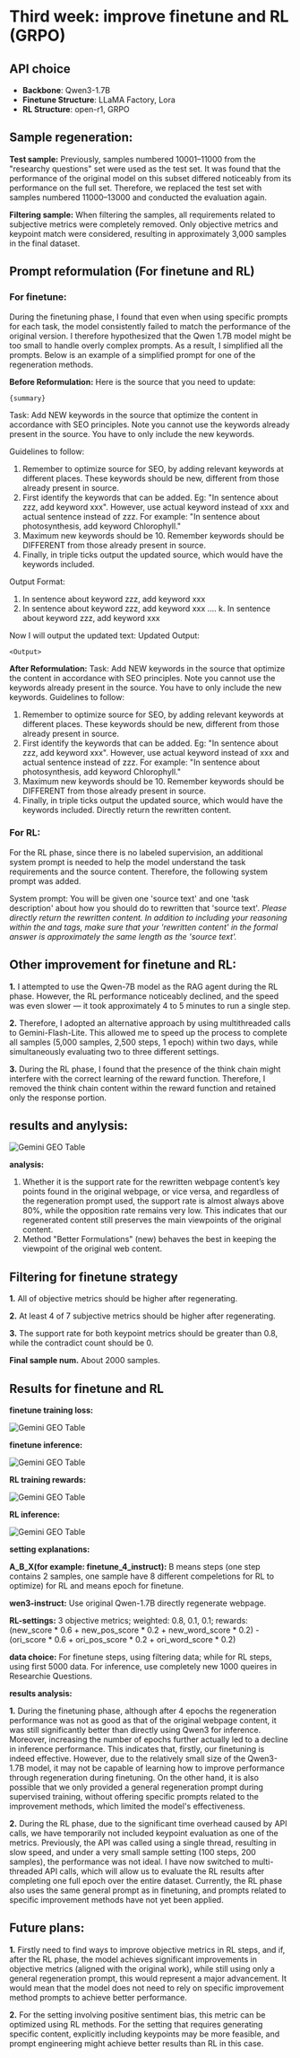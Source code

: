 # Third week: improve finetune and RL (GRPO) 

## API choice

- **Backbone**: Qwen3-1.7B
- **Finetune Structure**: LLaMA Factory, Lora
- **RL Structure**: open-r1, GRPO

## Sample regeneration:

**Test sample:** Previously, samples numbered 10001–11000 from the "researchy questions" set were used as the test set. It was found that the performance of the original model on this subset differed noticeably from its performance on the full set. Therefore, we replaced the test set with samples numbered 11000–13000 and conducted the evaluation again.

**Filtering sample:** When filtering the samples, all requirements related to subjective metrics were completely removed. Only objective metrics and keypoint match were considered, resulting in approximately 3,000 samples in the final dataset.

## Prompt reformulation (For finetune and RL)

### For finetune:

During the finetuning phase, I found that even when using specific prompts for each task, the model consistently failed to match the performance of the original version. I therefore hypothesized that the Qwen 1.7B model might be too small to handle overly complex prompts. As a result, I simplified all the prompts. Below is an example of a simplified prompt for one of the regeneration methods.

**Before Reformulation:**
Here is the source that you need to update:
```
{summary}
```
Task:
Add NEW keywords in the source that optimize the content in accordance with SEO principles. Note you cannot use the keywords already present in the source. You have to only include the new keywords.

Guidelines to follow:
1. Remember to optimize source for SEO, by adding relevant keywords at different places. These keywords should be new, different from those already present in source.
2. First identify the keywords that can be added. Eg: "In sentence about zzz, add keyword xxx". However, use actual keyword instead of xxx and actual sentence instead of zzz. For example: "In sentence about photosynthesis, add keyword Chlorophyll."
3. Maximum new keywords should be 10. Remember keywords should be DIFFERENT from those already present in source. 
4. Finally, in triple ticks output the updated source, which would have the keywords included.

Output Format: 
1. In sentence about keyword zzz, add keyword xxx
2. In sentence about keyword zzz, add keyword xxx
....
k. In sentence about keyword zzz, add keyword xxx

Now I will output the updated text:
Updated Output:
```
<Output>
```

**After Reformulation:**
Task:
Add NEW keywords in the source that optimize the content in accordance with SEO principles. Note you cannot use the keywords already present in the source. You have to only include the new keywords.
Guidelines to follow:
1. Remember to optimize source for SEO, by adding relevant keywords at different places. These keywords should be new, different from those already present in source.
2. First identify the keywords that can be added. Eg: "In sentence about zzz, add keyword xxx". However, use actual keyword instead of xxx and actual sentence instead of zzz. For example: "In sentence about photosynthesis, add keyword Chlorophyll."
3. Maximum new keywords should be 10. Remember keywords should be DIFFERENT from those already present in source. 
4. Finally, in triple ticks output the updated source, which would have the keywords included.
Directly return the rewritten content.

### For RL:

For the RL phase, since there is no labeled supervision, an additional system prompt is needed to help the model understand the task requirements and the source content. Therefore, the following system prompt was added.

System prompt: You will be given one 'source text' and one 'task description' about how you should do to rewritten that 'source text'. *Please directly return the rewritten content. In addition to including your reasoning within the <think> and </think> tags, make sure that your 'rewritten content' in the formal answer is approximately the same length as the 'source text'.*

## Other improvement for finetune and RL:

**1.** I attempted to use the Qwen-7B model as the RAG agent during the RL phase. However, the RL performance noticeably declined, and the speed was even slower — it took approximately 4 to 5 minutes to run a single step.

**2.** Therefore, I adopted an alternative approach by using multithreaded calls to Gemini-Flash-Lite. This allowed me to speed up the process to complete all samples (5,000 samples, 2,500 steps, 1 epoch) within two days, while simultaneously evaluating two to three different settings.

**3.** During the RL phase, I found that the presence of the think chain might interfere with the correct learning of the reward function. Therefore, I removed the think chain content within the reward function and retained only the response portion.

## results and anylysis:
![Gemini GEO Table](./pic/keypoint_pre.png)

**analysis:**

1. Whether it is the support rate for the rewritten webpage content’s key points found in the original webpage, or vice versa, and regardless of the regeneration prompt used, the support rate is almost always above 80%, while the opposition rate remains very low. This indicates that our regenerated content still preserves the main viewpoints of the original content.
2. Method "Better Formulations" (new) behaves the best in keeping the viewpoint of the original web content.

## Filtering for finetune strategy

**1.** All of objective metrics should be higher after regenerating.

**2.** At least 4 of 7 subjective metrics should be higher after regenerating.

**3.** The support rate for both keypoint metrics should be greater than 0.8, while the contradict count should be 0.

**Final sample num.** About 2000 samples.

## Results for finetune and RL

**finetune training loss:**

![Gemini GEO Table](./pic/finetune_4epoch_loss.png)

**finetune inference:**

![Gemini GEO Table](./pic/finetune_results.png)

**RL training rewards:**

![Gemini GEO Table](./pic/RL_100step(200sample)_reward.png)

**RL inference:**

![Gemini GEO Table](./pic/RL_results.png)

**setting explanations:**

**A_B_X(for example: finetune_4_instruct):** B means steps (one step contains 2 samples, one sample have 8 different compeletions for RL to optimize) for RL and means epoch for finetune.

**wen3-instruct:** Use original Qwen-1.7B directly regenerate webpage.

**RL-settings:** 3 objective metrics; weighted: 0.8, 0.1, 0.1; rewards: (new_score * 0.6 + new_pos_score * 0.2 + new_word_score * 0.2)  - (ori_score * 0.6 + ori_pos_score * 0.2 + ori_word_score * 0.2) 

**data choice:** For finetune steps, using filtering data; while for RL steps, using first 5000 data. For inference, use completely new 1000 queires in Researchie Questions.

**results analysis:**

**1.** During the finetuning phase, although after 4 epochs the regeneration performance was not as good as that of the original webpage content, it was still significantly better than directly using Qwen3 for inference. Moreover, increasing the number of epochs further actually led to a decline in inference performance. This indicates that, firstly, our finetuning is indeed effective. However, due to the relatively small size of the Qwen3-1.7B model, it may not be capable of learning how to improve performance through regeneration during finetuning. On the other hand, it is also possible that we only provided a general regeneration prompt during supervised training, without offering specific prompts related to the improvement methods, which limited the model's effectiveness.

**2.** During the RL phase, due to the significant time overhead caused by API calls, we have temporarily not included keypoint evaluation as one of the metrics. Previously, the API was called using a single thread, resulting in slow speed, and under a very small sample setting (100 steps, 200 samples), the performance was not ideal. I have now switched to multi-threaded API calls, which will allow us to evaluate the RL results after completing one full epoch over the entire dataset. Currently, the RL phase also uses the same general prompt as in finetuning, and prompts related to specific improvement methods have not yet been applied.

## Future plans:

**1.** Firstly need to find ways to improve objective metrics in RL steps, and if, after the RL phase, the model achieves significant improvements in objective metrics (aligned with the original work), while still using only a general regeneration prompt, this would represent a major advancement. It would mean that the model does not need to rely on specific improvement method prompts to achieve better performance.

**2.** For the setting involving positive sentiment bias, this metric can be optimized using RL methods. For the setting that requires generating specific content, explicitly including keypoints may be more feasible, and prompt engineering might achieve better results than RL in this case.
